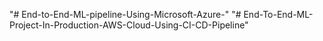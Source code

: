 "# End-to-End-ML-pipeline-Using-Microsoft-Azure-" 
"# End-To-End-ML-Project-In-Production-AWS-Cloud-Using-CI-CD-Pipeline" 
